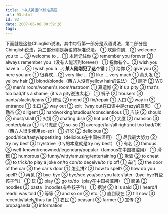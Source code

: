 ```yaml
---
title: '中式英语PK标准英语 '
url: 93.html
id: 93
date: 2007-06-08 00:59:26
tags:
---
```


下面就是这些Chinglish说法，其中每行第一部分是汉语说法，第二部分是Chinglish说法，第三部分则是英语的标准说法。 ① 欢迎你到... ② welcome you to ... ③ welcome to ... ① 永远记住你 ② remember you forever ③ always remember you（没有人能活到forever） ① 祝你有个... ② wish you have a ... ③ I wish you a ...{ **某人刚刚犯了这个错** } ① 给你 ② give you ③ here you are ① 很喜欢... ② very like ... ③ like ... very much ① 黄头发 ② yellow hair ③ blond/blonde（西方人没有yellow hair的说法） ① 厕所 ② WC ③ men's room/women's room/restroom ① 真遗憾 ② it's a pity ③ that's too bad/it's a shame（it's a pity说法太老） ① 裤子 ② trousers ③ pants/slacks/jeans ① 修理 ② mend ③ fix/repair ① 入口 ② way in ③ entrance ① 出口 ② way out ③ exit（way out在口语中是crazy的意思） ① 勤奋 ② diligent ③ hardworking/studious/conscientious ① 应该 ② should ③ must/shall ① 火锅 ② chafing dish ③ hot pot ① 大厦 ② mansion ③ center/plaza ① 马马虎虎 ② so-so ③ average/fair/all right/not too bad/OK（西方人很少使用so-so） ① 好吃 ② delicious ③ good/nice/tasty/appetizing（delicious在中国被滥用） ① 尽我最大努力 ② try my best ③ try/strive（try的本意就是try my best） ① 有名 ② famous ③ well-known/renowned/legendary/popular（famous在中国被滥用） ① 滑稽 ② humorous ③ funny/witty/amusing/entertaining ① 欺骗 ② to cheat ③ to trick/to play a joke on/to con/to deceive/to rip off ① 车门 ② the door of the car ③ the car's door ① 怎么拼? ② how to spell? ③ how do you spell? ① 再见 ② bye-bye ③ bye/see you/see you later/later（bye-bye有些孩子气） ① 玩 ② play ③ go to/do（play在中国被滥用） ① 面条 ② noodles ③ pasta（noodles有些孩子气） ① 据说 ② it is said ③ I heard/I read/I was told ① 等等 ② and so on ③ etc. ① 直到现在 ② till now ③ recently/lately/thus far ① 农民 ② peasant ③ farmer ① 宣传 ② propaganda ③ information